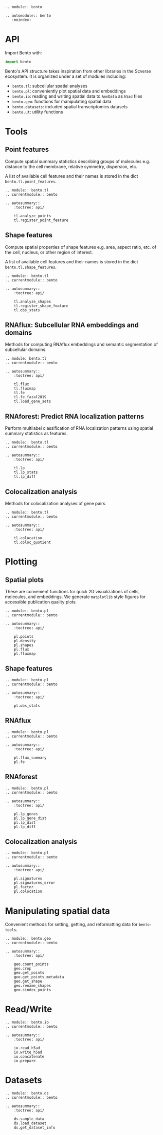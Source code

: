 ```{eval-rst}
.. module:: bento

.. automodule:: bento
   :noindex:
```

# API

Import Bento with:

```python
import bento
```

Bento's API structure takes inspiration from other libraries in the Scverse ecosystem. It is organized under a set of modules including:

- `bento.tl`: subcellular spatial analyses
- `bento.pl`: conveniently plot spatial data and embeddings
- `bento.io`: reading and writing spatial data to `AnnData` as `h5ad` files
- `bento.geo`: functions for manipulating spatial data
- `bento.datasets`: included spatial transcriptomics datasets
- `bento.ut`: utility functions

# Tools

## Point features

Compute spatial summary statistics describing groups of molecules e.g. distance to the cell membrane, relative symmetry, dispersion, etc.

A list of available cell features and their names is stored in the dict `bento.tl.point_features`.

```{eval-rst}
.. module:: bento.tl
.. currentmodule:: bento

.. autosummary::
    :toctree: api/

    tl.analyze_points
    tl.register_point_feature
```

## Shape features

Compute spatial properties of shape features e.g. area, aspect ratio, etc. of the cell, nucleus, or other region of interest.

A list of available cell features and their names is stored in the dict `bento.tl.shape_features`.

```{eval-rst}
.. module:: bento.tl
.. currentmodule:: bento

.. autosummary::
    :toctree: api/

    tl.analyze_shapes
    tl.register_shape_feature
    tl.obs_stats
```

## RNAflux: Subcellular RNA embeddings and domains

Methods for computing RNAflux embeddings and semantic segmentation of subcellular domains.

```{eval-rst}
.. module: bento.tl
.. currentmodule:: bento

.. autosummary::
    :toctree: api/

    tl.flux
    tl.fluxmap
    tl.fe
    tl.fe_fazal2019
    tl.load_gene_sets
```

## RNAforest: Predict RNA localization patterns

Perform multilabel classification of RNA localization patterns using spatial summary statistics as features.

```{eval-rst}
.. module:: bento.tl
.. currentmodule:: bento

.. autosummary::
    :toctree: api/

    tl.lp
    tl.lp_stats
    tl.lp_diff
```

## Colocalization analysis

Methods for colocalization analyses of gene pairs.

```{eval-rst}
.. module:: bento.tl
.. currentmodule:: bento

.. autosummary::
    :toctree: api/

    tl.colocation
    tl.coloc_quotient
```

# Plotting

## Spatial plots

These are convenient functions for quick 2D visualizations of cells, molecules, and embeddings. We generate `matplotlib` style figures for accessible publication quality plots.

```{eval-rst}
.. module:: bento.pl
.. currentmodule:: bento

.. autosummary::
    :toctree: api/

    pl.points
    pl.density
    pl.shapes
    pl.flux
    pl.fluxmap

```

## Shape features

```{eval-rst}
.. module:: bento.pl
.. currentmodule:: bento

.. autosummary::
    :toctree: api/

    pl.obs_stats
```

## RNAflux

```{eval-rst}
.. module:: bento.pl
.. currentmodule:: bento

.. autosummary::
    :toctree: api/

    pl.flux_summary
    pl.fe
```

## RNAforest

```{eval-rst}
.. module:: bento.pl
.. currentmodule:: bento

.. autosummary::
    :toctree: api/

    pl.lp_genes
    pl.lp_gene_dist
    pl.lp_dist
    pl.lp_diff

```

## Colocalization analysis

```{eval-rst}
.. module:: bento.pl
.. currentmodule:: bento

.. autosummary::
    :toctree: api/

    pl.signatures
    pl.signatures_error
    pl.factor
    pl.colocation

```

# Manipulating spatial data

Convenient methods for setting, getting, and reformatting data for `bento-tools`.

```{eval-rst}
.. module:: bento.geo
.. currentmodule:: bento

.. autosummary::
    :toctree: api/

    geo.count_points
    geo.crop
    geo.get_points
    geo.get_points_metadata
    geo.get_shape
    geo.rename_shapes
    geo.sindex_points
```

# Read/Write

```{eval-rst}
.. module:: bento.io
.. currentmodule:: bento

.. autosummary::
    :toctree: api/

    io.read_h5ad
    io.write_h5ad
    io.concatenate
    io.prepare
```

# Datasets

```{eval-rst}
.. module:: bento.ds
.. currentmodule:: bento

.. autosummary::
    :toctree: api/

    ds.sample_data
    ds.load_dataset
    ds.get_dataset_info

```
